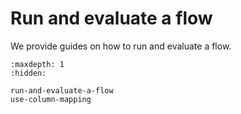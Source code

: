 # Run and evaluate a flow
We provide guides on how to run and evaluate a flow.

```{toctree}
:maxdepth: 1
:hidden:

run-and-evaluate-a-flow
use-column-mapping
```
